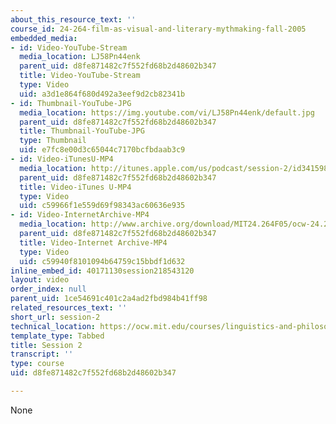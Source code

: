 ```yaml
---
about_this_resource_text: ''
course_id: 24-264-film-as-visual-and-literary-mythmaking-fall-2005
embedded_media:
- id: Video-YouTube-Stream
  media_location: LJ58Pn44enk
  parent_uid: d8fe871482c7f552fd68b2d48602b347
  title: Video-YouTube-Stream
  type: Video
  uid: a3d1e864f680d492a3eef9d2cb82341b
- id: Thumbnail-YouTube-JPG
  media_location: https://img.youtube.com/vi/LJ58Pn44enk/default.jpg
  parent_uid: d8fe871482c7f552fd68b2d48602b347
  title: Thumbnail-YouTube-JPG
  type: Thumbnail
  uid: e7fc8e00d3c65044c7170bcfbdaab3c9
- id: Video-iTunesU-MP4
  media_location: http://itunes.apple.com/us/podcast/session-2/id341598260?i=63739271
  parent_uid: d8fe871482c7f552fd68b2d48602b347
  title: Video-iTunes U-MP4
  type: Video
  uid: c59966f1e559d69f98343ac60636e935
- id: Video-InternetArchive-MP4
  media_location: http://www.archive.org/download/MIT24.264F05/ocw-24.264-12dec2005-220k.mp4
  parent_uid: d8fe871482c7f552fd68b2d48602b347
  title: Video-Internet Archive-MP4
  type: Video
  uid: c59940f8101094b64759c15bbdf1d632
inline_embed_id: 40171130session218543120
layout: video
order_index: null
parent_uid: 1ce54691c401c2a4ad2fbd984b41ff98
related_resources_text: ''
short_url: session-2
technical_location: https://ocw.mit.edu/courses/linguistics-and-philosophy/24-264-film-as-visual-and-literary-mythmaking-fall-2005/video-lectures/session-2
template_type: Tabbed
title: Session 2
transcript: ''
type: course
uid: d8fe871482c7f552fd68b2d48602b347

---
```

None
